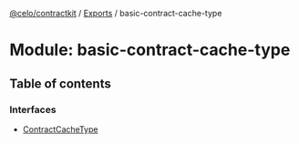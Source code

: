 [@celo/contractkit](../README.md) / [Exports](../modules.md) / basic-contract-cache-type

# Module: basic-contract-cache-type

## Table of contents

### Interfaces

- [ContractCacheType](../interfaces/basic_contract_cache_type.ContractCacheType.md)
